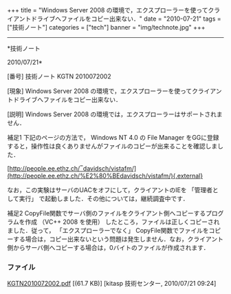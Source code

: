 ﻿+++
title = "Windows Server 2008 の環境で，エクスプローラーを使ってクライアントドライブへファイルをコピー出来ない．"
date = "2010-07-21"
tags = ["技術ノート"]
categories = ["tech"]
banner = "img/technote.jpg"
+++

-----------------------------------------------------------------------------------------------------------------------------

*技術ノート

2010/07/21*


[番号]
技術ノート KGTN 2010072002

[現象]
Windows Server 2008
の環境で，エクスプローラーを使ってクライアントドライブへファイルをコピー出来ない．

[説明]
Windows Server 2008 の環境では，エクスプローラーはサポートされません．

補足1
下記のページの方法で， Windows NT 4.0 の File Manager
をGGに登録すると，操作性は良くありませんがファイルのコピーが出来ることを確認しました．

[http://people.ee.ethz.ch/‾davidsch/vistafm/](http://people.ee.ethz.ch/%E2%80%BEdavidsch/vistafm/){.external}

なお，この実験はサーバのUACをオフにして，クライアントのIEを
「管理者として実行」 で起動しました．その他については，継続調査中です．

補足2
CopyFile関数でサーバ側のファイルをクライアント側へコピーするプログラムを作成
（VC++ 2008 を使用）
したところ，ファイルは正しくコピーされました．従って，
「エクスプローラーでなく」
CopyFile関数でファイルをコピーする場合は，コピー出来ないという問題は発生しません．なお，クライアント側からサーバ側へコピーする場合は，0バイトのファイルが作成されます．


### ファイル

 
 


[KGTN2010072002.pdf](http://techreport.kitasp.net/attachments/download/230/KGTN2010072002.pdf)
 [(61.7 KB)] [kitasp 技術センター, 2010/07/21
09:24]


 


 

